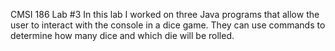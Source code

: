 CMSI 186 Lab #3
In this lab I worked on three Java programs that allow the user to interact with the console in a dice game. They can use commands to determine how many dice and which die will be rolled.